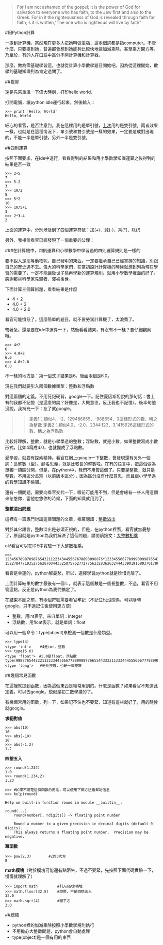>For I am not ashamed of the gospel; it is the power of God for salvation to everyone who has faith, to the Jew first and also to the Greek. For in it the righteousness of God is revealed through faith for faith; s it is written,"The one who is righteous will live by faith"

#用Python計算

一提到計算機，當然現在更多人把她叫做電腦，這兩個詞都是指computer。不管什麼，只要提到她，普遍都會想到她能夠比較快地做加減乘除，甚至乘方開方等。乃至於，有的人在口語中區分不開計算機和計算器。

那麼，做為零基礎學習這，也就從計算小學數學題目開始吧。因為從這裡開始，數學的基礎知識列為肯定過關了。

##複習

還是先來重溫一下偉大時刻，打印hello world.

打開電腦，讓python idle運行起來，然後輸入：

    >>> print 'Hello, World'
    Hello, World

細心的看官，是否注意到，我在這裡用的是單引號，[上次](102.md)用的是雙引號。兩者效果一樣，也就是在這種情況下，單引號和雙引號是一樣的效果，一定要是成對出現的，不能一半是單引號，另外一半是雙引號。

##四則運算

按照下面要求，在ide中運行，看看得到的結果和用小學數學知識運算之後得到的結果是否一致

    >>> 2+5
    7
    >>> 5-2
    3
    >>> 10/2
    5
    >>> 5*2
    10
    >>> 10/5+1
    3
    >>> 2*3-4
    2

上面的運算中，分別涉及到了四個運算符號：加(+)、減(-)、乘(*)、除(/)

另外，我相信看官已經發現了一個重要的公理：

###在計算機中，四則運算和小學數學中學習過的四則運算規則是一樣的

要不說人是高等動物呢，自己發明的東西，一定要繼承自己已經掌握的知識，別跟自己的歷史過不去。偉大的科學家們，在當初設計計算機的時候就想到列為現在學習的需要了，一定不能讓後世子孫再學新的運算規則，就用小學數學裡面的好了。感謝那些科學家先驅者，澤被後世。

下面計算三個算術題，看看結果是什麼

- 4 + 2
- 4.0 + 2
- 4.0 + 2.0

看官可能憤怒了，這麼簡單的題目，就不要勞駕計算機了，太浪費了。

彆著急，還是要在ide中運算一下，然後看看結果，有沒有不一樣？要仔細觀察哦。

    >>> 4+2
    6
    >>> 4.0+2
    6.0
    >>> 4.0+2.0
    6.0

不一樣的地方是：第一個式子結果是6，後面兩個是6.0。

現在我們就要引入兩個數據類型：整數和浮點數

對這兩個的定義，不用死記硬背，google一下。記住愛因斯坦說的那句話：書上有的我都不記憶（是這麼的說？好像是，大概意思，反正我也不記憶）。後半句他沒說，我補充一下：忘了就google。

>>定義1：類似4、-2、129486655、-988654、0這樣形式的數，稱之為整數
>>定義2：類似4.0、-2.0、2344.123、3.1415926這樣形式的數，稱之為浮點數

比較好理解，整數，就是小學學過的整數；浮點數，就是小數。如果整數寫成小數形式，比如4寫成4.0，也就變成了浮點數。

愛學習，就要有探索精神。看官在網上google一下整數，會發現還有另外一個詞：長整數（型）。顧名思義，就是比較長的整數啦。在有的語言中，把這個做為單獨一類區分開，但是，在python中，我們不用管這個了。只要是整數，就只是整數，不用區分長短（以前版本區分），因為區分沒有什麼意思，而且跟小學學過的數學知識不協調。

還有一個問題，需要向看官交代一下，眼前可能用不到，但是會總有一些人用這個來忽悠你，當他忽悠你的時候，下面的知識就用到了。

**整數溢出問題**

這裡有一篇專門討論這個問題的文章，推薦閱讀：[整數溢出](http://zhaoweizhuanshuo.blog.163.com/blog/static/148055262201093151439742/)

對於其它語言，整數溢出是必須正視的，但是，在python裡面，看官就無憂愁了，原因就是python為我們解決了這個問題，請閱讀拙文：[大整數相乘](https://github.com/qiwsir/algorithm/blob/master/big_int.md)

ok!看官可以在IDE中實驗一下大整數相乘。

    >>> 123456789870987654321122343445567678890098876*1233455667789990099876543332387665443345566
    152278477193527562870044352587576277277562328362032444339019158937017801601677976183816L

看官是幸運的，python解憂愁，所以，選擇學習python就是珍惜光陰了。

上面計算結果的數字最後有一個Ｌ，就表示這個數是一個長整數，不過，看官不用管這點，反正是python為我們搞定了。

在結束本節之前，有兩個符號需要看官牢記（不記住也沒關係，可以隨時google，只不過記住後使用更方便）

- 整數，用int表示，來自單詞：integer
- 浮點數，用float表示，就是單詞：float

可以用一個命令：type(object)來檢測一個數是什麼類型。

    >>> type(4)
    <type 'int'>    #4是int，整數
    >>> type(5.0)
    <type 'float'>　#5.0是float，浮點數
    type(988776544222112233445566778899887766554433221133344455566677788998776543222344556678)
    <type 'long'>   #是長整數，也是一個整數

##幾個常見函數

在這裡就提到函數，因為這個東西是經常用到的。什麼是函數？如果看官不知道此定義，可以去google。貌似是初二數學講的了。

有幾個常用的函數，列一下，如果記不住也不要緊，知道有這些就好了，用的時候就google。

**求絕對值**

    >>> abs(10)
    10
    >>> abs(-10)
    10
    >>> abs(-1.2)
    1.2

**四捨五入**

    >>> round(1.234)
    1.0
    >>> round(1.234,2)
    1.23

    >>> #如果不清楚這個函數的用法，可以使用下面方法看幫助信息
    >>> help(round)

    Help on built-in function round in module __builtin__:

    round(...)
        round(number[, ndigits]) -> floating point number

        Round a number to a given precision in decimal digits (default 0 digits).
        This always returns a floating point number.  Precision may be negative.

**冪函數**

    >>> pow(2,3)        #2的3次方
    8

**math模塊**（對於模塊可能還有點陌生，不過不要緊，先按照下面代碼實驗一下，慢慢就理解了）

    >>> import math         #引入math模塊
    >>> math.floor(32.8)    #取整，不是四捨五入
    32.0
    >>> math.sqrt(4)        #開平方
    2.0


##總結

- python裡的加減乘除按照小學數學規則執行
- 不用擔心大整數問題，python會自動處理
- type(object)是一個有用的東西
